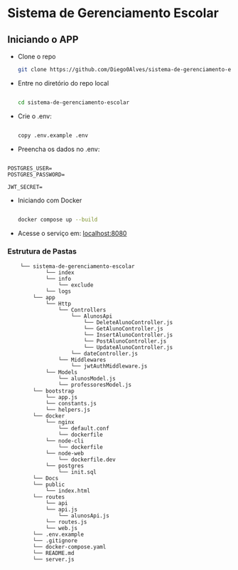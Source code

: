 # Sistema de Gerenciamento Escolar

## Iniciando o APP

- Clone o repo 

    ```sh
    git clone https://github.com/Diego0Alves/sistema-de-gerenciamento-escolar.git
    
    ```

- Entre no diretório do repo local

    ```sh

    cd sistema-de-gerenciamento-escolar

    ```

- Crie o .env:

    ```sh

    copy .env.example .env

    ```

- Preencha os dados no .env:

```

POSTGRES_USER=
POSTGRES_PASSWORD=

JWT_SECRET=

```

- Iniciando com Docker

    ```sh

    docker compose up --build

    ```

- Acesse o serviço em:
    [localhost:8080](http://localhost:8080/)

### Estrutura de Pastas

```
    └── sistema-de-gerenciamento-escolar
            └── index
            └── info
                └── exclude
            └── logs
        └── app
            └── Http
                └── Controllers
                    └── AlunosApi
                        └── DeleteAlunoController.js
                        └── GetAlunoController.js
                        └── InsertAlunoController.js
                        └── PostAlunoController.js
                        └── UpdateAlunoController.js
                    └── dateController.js
                └── Middlewares
                    └── jwtAuthMiddleware.js
            └── Models
                └── alunosModel.js
                └── professoresModel.js
        └── bootstrap
            └── app.js
            └── constants.js
            └── helpers.js
        └── docker
            └── nginx
                └── default.conf
                └── dockerfile
            └── node-cli
                └── dockerfile
            └── node-web
                └── dockerfile.dev
            └── postgres
                └── init.sql
        └── Docs
        └── public
            └── index.html
        └── routes
            └── api
            └── api.js
                └── alunosApi.js
            └── routes.js
            └── web.js
        └── .env.example
        └── .gitignore
        └── docker-compose.yaml
        └── README.md
        └── server.js
```